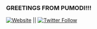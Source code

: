 ### GREETINGS FROM PUMODI!!! 

[![Website](https://img.shields.io/website?label=jeffbriceaudio.com&style=for-the-badge&url=https%3A%2F%2Fjeffbriceaudio.com)](https://jeffbriceaudio.com) || [![Twitter Follow](https://img.shields.io/twitter/follow/jeffbrice?color=1DA1F2&logo=twitter&style=for-the-badge)](https://twitter.com/intent/follow?jeffbrice&screen_name=jeffbrice)

[website]: https://jeffbriceaudio.com
[twitter]:
[youtube]:
[bandcamp]:
[medium]:
